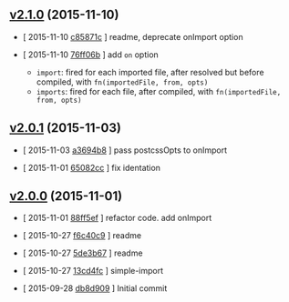 <!-- LATEST aca16d2 -->

## [v2.1.0](https://github.com/zoubin/postcss-simple-import/commit/aca16d2) (2015-11-10)

* [ 2015-11-10 [c85871c](https://github.com/zoubin/postcss-simple-import/commit/c85871c) ] readme, deprecate onImport option

* [ 2015-11-10 [76ff06b](https://github.com/zoubin/postcss-simple-import/commit/76ff06b) ] add `on` option

    * `import`: fired for each imported file, after resolved but before compiled, with `fn(importedFile, from, opts)`
    * `imports`: fired for each file, after compiled, with `fn(importedFile, from, opts)`

## [v2.0.1](https://github.com/zoubin/postcss-simple-import/commit/79f34a7) (2015-11-03)

* [ 2015-11-03 [a3694b8](https://github.com/zoubin/postcss-simple-import/commit/a3694b8) ] pass postcssOpts to onImport

* [ 2015-11-01 [65082cc](https://github.com/zoubin/postcss-simple-import/commit/65082cc) ] fix identation

## [v2.0.0](https://github.com/zoubin/postcss-simple-import/commit/678fb4e) (2015-11-01)

* [ 2015-11-01 [88ff5ef](https://github.com/zoubin/postcss-simple-import/commit/88ff5ef) ] refactor code. add onImport

* [ 2015-10-27 [f6c40c9](https://github.com/zoubin/postcss-simple-import/commit/f6c40c9) ] readme

* [ 2015-10-27 [5de3b67](https://github.com/zoubin/postcss-simple-import/commit/5de3b67) ] readme

* [ 2015-10-27 [13cd4fc](https://github.com/zoubin/postcss-simple-import/commit/13cd4fc) ] simple-import

* [ 2015-09-28 [db8d909](https://github.com/zoubin/postcss-simple-import/commit/db8d909) ] Initial commit

